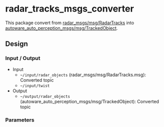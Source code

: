 # radar_tracks_msgs_converter

This package convert from [radar_msgs/msg/RadarTracks](https://github.com/ros-perception/radar_msgs/blob/ros2/msg/RadarTracks.msg) into [autoware_auto_perception_msgs/msg/TrackedObject](https://gitlab.com/autowarefoundation/autoware.auto/autoware_auto_msgs/-/blob/master/autoware_auto_perception_msgs/msg/TrackedObject.idl).

## Design
### Input / Output

- Input
  - `~/input/radar_objects` (radar_msgs/msg/RadarTracks.msg): Converted topic
  - `~/input/twist`
- Output
  - `~/output/radar_objects` (autoware_auto_perception_msgs/msg/TrackedObject): Converted topic

### Parameters
